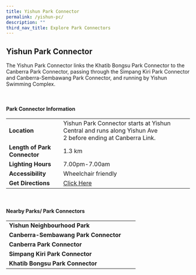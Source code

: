 ```yaml
---
title: Yishun Park Connector
permalink: /yishun-pc/
description: ""
third_nav_title: Explore Park Connectors
---
```

## Yishun Park Connector



The Yishun Park Connector links the Khatib Bongsu Park Connector to the Canberra Park Connector, passing through the Simpang Kiri Park Connector and Canberra-Sembawang Park Connector, and running by Yishun Swimming Complex.

<br>

#### Park Connector Information

|  |  |  |
| -------- | -------- | -------- |
| **Location** | Yishun Park Connector starts at&nbsp;Yishun Central&nbsp;and runs along&nbsp;Yishun Ave 2&nbsp;before ending at&nbsp;Canberra Link. |  |
| **Length of Park Connector** | 1.3 km  |  |
| **Lighting Hours** | 7.00pm-7.00am | |
| **Accessibility** | Wheelchair friendly | |
| **Get Directions** |  [Click Here](https://www.onemap.gov.sg/v2/?lat=1.43703515287059&amp;lng=103.833342726241) | |

<br>


#### Nearby Parks/ Park Connectors

|   |  |  |
| -------- | -------- | -------- |
| **Yishun Neighbourhood Park** | | |
| **Canberra-Sembawang Park Connector** | | |
| **Canberra Park Connector** | | |
| **Simpang Kiri Park Connector** | | |
| **Khatib Bongsu Park Connector** | | |